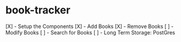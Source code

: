 # book-tracker

[X] - Setup the Components
[X] - Add Books
[X] - Remove Books
[ ] - Modify Books
[ ] - Search for Books
[ ] - Long Term Storage: PostGres
